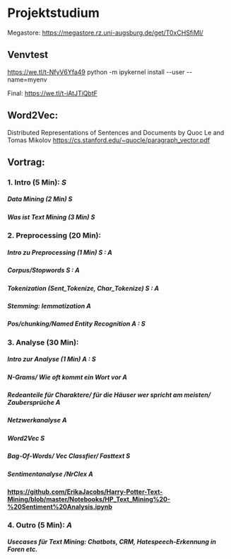 # Projektstudium

Megastore:
https://megastore.rz.uni-augsburg.de/get/T0xCHSfiMI/


## Venvtest

https://we.tl/t-NfyV6Yfa49
python -m ipykernel install --user --name=myenv

Final: https://we.tl/t-iAtJTiQbtF

## Word2Vec:
Distributed Representations of Sentences and Documents by Quoc Le and Tomas Mikolov
https://cs.stanford.edu/~quocle/paragraph_vector.pdf


## Vortrag:

### 1. Intro (5 Min): *S*

#####   Data Mining (2 Min) *S*
#####   Was ist Text Mining (3 Min) *S*

### 2. Preprocessing (20 Min):

#####		Intro zu Preprocessing (1 Min) *S*  : *A*
#####  	Corpus/Stopwords *S*   : *A*
#####   Tokenization (Sent_Tokenize, Char_Tokenize) *S*   : *A*
#####  	Stemming: lemmatization *A*
#####  	Pos/chunking/Named Entity Recognition *A*   : *S*

### 3. Analyse (30 Min):

#####		Intro zur Analyse (1 Min) *A*   : *S*
#####  	N-Grams/ Wie oft kommt ein Wort vor *A*
#####  	Redeanteile für Charaktere/ für die Häuser wer spricht am meisten/ Zaubersprüche **A**
#####  	Netzwerkanalyse *A*
#####  	Word2Vec *S*
#####  	Bag-Of-Words/ Vec Classfier/ Fasttext *S*
#####  	Sentimentanalyse /NrClex *A* 
####    https://github.com/ErikaJacobs/Harry-Potter-Text-Mining/blob/master/Notebooks/HP_Text_Mining%20-%20Sentiment%20Analysis.ipynb
### 4. Outro (5 Min): *A*

##### Usecases für Text Mining: Chatbots, CRM, Hatespeech-Erkennung in Foren etc.

